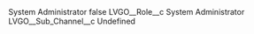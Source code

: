 <?xml version="1.0" encoding="UTF-8"?>
<CustomMetadata xmlns="http://soap.sforce.com/2006/04/metadata" xmlns:xsi="http://www.w3.org/2001/XMLSchema-instance" xmlns:xsd="http://www.w3.org/2001/XMLSchema">
    <label>System Administrator</label>
    <protected>false</protected>
    <values>
        <field>LVGO__Role__c</field>
        <value xsi:type="xsd:string">System Administrator</value>
    </values>
    <values>
        <field>LVGO__Sub_Channel__c</field>
        <value xsi:type="xsd:string">Undefined</value>
    </values>
</CustomMetadata>
